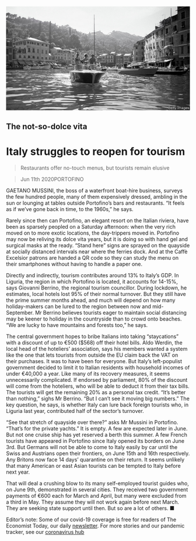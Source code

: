 ![](./images/20200613_EUP006_0.jpg)

## The not-so-dolce vita

# Italy struggles to reopen for tourism

> Restaurants offer no-touch menus, but tourists remain elusive

> Jun 11th 2020PORTOFINO

GAETANO MUSSINI, the boss of a waterfront boat-hire business, surveys the few hundred people, many of them expensively dressed, ambling in the sun or lounging at tables outside Portofino’s bars and restaurants. “It feels as if we’ve gone back in time, to the 1960s,” he says.

Rarely since then can Portofino, an elegant resort on the Italian riviera, have been as sparsely peopled on a Saturday afternoon: when the very rich moved on to more exotic locations, the day-trippers moved in. Portofino may now be reliving its dolce vita years, but it is doing so with hand gel and surgical masks at the ready. “Stand here” signs are sprayed on the quayside at socially distanced intervals near where the ferries dock. And at the Caffè Excelsior patrons are handed a QR code so they can study the menu on their smartphones without having to handle a paper one.

Directly and indirectly, tourism contributes around 13% to Italy’s GDP. In Liguria, the region in which Portofino is located, it accounts for 14-15%, says Giovanni Berrino, the regional tourism councillor. During lockdown, he estimates, local hotels lost 95% of their normal turnover. But they still have the prime summer months ahead, and much will depend on how many holiday-makers can be lured to the region between now and mid-September. Mr Berrino believes tourists eager to maintain social distancing may be keener to holiday in the countryside than to crowd onto beaches. “We are lucky to have mountains and forests too,” he says.

The central government hopes to bribe Italians into taking “staycations” with a discount of up to €500 ($568) off their hotel bills. Aldo Werdin, the local head of the hoteliers’ association, says his members wanted a system like the one that lets tourists from outside the EU claim back the VAT on their purchases. It was to have been for everyone. But Italy’s left-populist government decided to limit it to Italian residents with household incomes of under €40,000 a year. Like many of its recovery measures, it seems unnecessarily complicated. If endorsed by parliament, 80% of the discount will come from the hoteliers, who will be able to deduct it from their tax bills. The tourists will get the remaining 20% as a personal tax credit. “It’s better than nothing,” sighs Mr Berrino. “But I can’t see it moving big numbers.” The key question, he says, is whether Italy can lure back foreign tourists who, in Liguria last year, contributed half of the sector’s turnover.

“See that stretch of quayside over there?” asks Mr Mussini in Portofino. “That’s for the private yachts.” It is empty. A few are expected later in June. But not one cruise ship has yet reserved a berth this summer. A few French tourists have appeared in Portofino since Italy opened its borders on June 3rd. But Germans will not be able to come to Italy easily by car until the Swiss and Austrians open their frontiers, on June 15th and 16th respectively. Any Britons now face 14 days’ quarantine on their return. It seems unlikely that many American or east Asian tourists can be tempted to Italy before next year.

That will deal a crushing blow to its many self-employed tourist guides who, on June 9th, demonstrated in several cities. They received two government payments of €600 each for March and April, but many were excluded from a third in May. They assume they will not work again before next March. They are seeking state support until then. But so are a lot of others. ■

Editor’s note: Some of our covid-19 coverage is free for readers of The Economist Today, our daily [newsletter](https://www.economist.com/https://my.economist.com/user#newsletter). For more stories and our pandemic tracker, see our [coronavirus hub](https://www.economist.com//news/2020/03/11/the-economists-coverage-of-the-coronavirus)